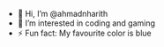 - 👋 Hi, I’m @ahmadnharith
- 👀 I’m interested in coding and gaming
- ⚡ Fun fact: My favourite color is blue

<!---
ahmadnharith/ahmadnharith is a ✨ special ✨ repository because its `README.md` (this file) appears on your GitHub profile.
You can click the Preview link to take a look at your changes.
--->
